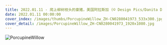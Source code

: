 ```yaml
---
title: 2022.01.11 - 爬上柳树枝头的豪猪，美国阿拉斯加 (© Design Pics/Danita Delimont)
date: 2022.01.11 00:00:00
cover_index: /images/thumbs/PorcupineWillow_ZH-CN0280041973_533x300.jpg
cover_detail: /images/PorcupineWillow_ZH-CN0280041973_1920x1080.jpg
---
```


![PorcupineWillow](/images/PorcupineWillow_ZH-CN0280041973_1920x1080.jpg)
